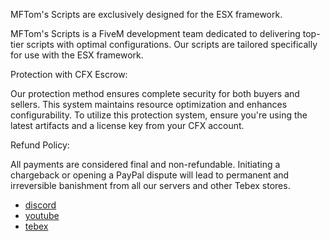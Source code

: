 MFTom's Scripts are exclusively designed for the ESX framework.

MFTom's Scripts is a FiveM development team dedicated to delivering top-tier scripts with optimal configurations. Our scripts are tailored specifically for use with the ESX framework.

Protection with CFX Escrow:

Our protection method ensures complete security for both buyers and sellers. This system maintains resource optimization and enhances configurability. To utilize this protection system, ensure you're using the latest artifacts and a license key from your CFX account.

Refund Policy:

All payments are considered final and non-refundable. Initiating a chargeback or opening a PayPal dispute will lead to permanent and irreversible banishment from all our servers and other Tebex stores.

-  [discord](https://discord.com/invite/8apcjz69eX)
- [youtube](https://youtube.com/@mftsscripts?si=H12scFXGvxYdwv0Z)
- [tebex](https://mfts.tebex.io/)
